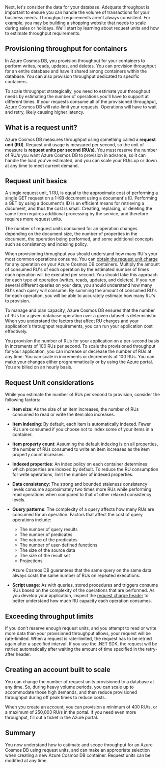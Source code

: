 Next, let's consider the data for your database. Adequate throughput is important to ensure you can handle the volume of transactions for your business needs. Throughput requirements aren't always consistent. For example, you may be building a shopping website that needs to scale during sales or holidays. We'll start by learning about request units and how to estimate throughput requirements.

## Provisioning throughput for containers

In Azure Cosmos DB, you provision throughput for your containers to perform writes, reads, updates, and deletes. You can provision throughput for an entire database and have it shared among containers within the database. You can also provision throughput dedicated to specific containers.

To scale throughput strategically, you need to estimate your throughput needs by estimating the number of operations you'll have to support at different times. If your requests consume all of the provisioned throughput, Azure Cosmos DB will rate-limit your requests. Operations will have to wait and retry, likely causing higher latency.



## What is a request unit?

Azure Cosmos DB measures throughput using something called a **request unit (RU)**. Request unit usage is measured per second, so the unit of measure is **request units per second (RU/s)**. You must reserve the number of RU/s you want Azure Cosmos DB to provision in advance, so it can handle the load you've estimated, and you can scale your RU/s up or down at any time to meet current demand.

## Request unit basics

A single request unit, 1 RU, is equal to the approximate cost of performing a single GET request on a 1-KB document using a document's ID. Performing a GET by using a document's ID is an efficient means for retrieving a document, and thus the cost is small. Creating, replacing, or deleting the same item requires additional processing by the service, and therefore requires more request units.

The number of request units consumed for an operation changes depending on the document size, the number of properties in the document, the operation being performed, and some additional concepts such as consistency and indexing policy.

When provisioning throughput you should understand how many RU's your most common operations consume. You can [obtain the request unit charge](/azure/cosmos-db/find-request-unit-charge) for any operation on your Azure Cosmos DB containers. Multiply the amount of consumed RU's of each operation by the estimated number of times each operation will be executed per second. You should take this approach for each type of operation (writes, reads, updates, and deletes). If you run several different queries on your data, you should understand how many RU's each query will consume. By summing the amount of consumed RU's for each operation, you will be able to accurately estimate how many RU's to provision.

To manage and plan capacity, Azure Cosmos DB ensures that the number of RUs for a given database operation over a given dataset is deterministic. When you understand the factors that affect RU charges and your application's throughput requirements, you can run your application cost effectively.

You provision the number of RUs for your application on a per-second basis in increments of 100 RUs per second. To scale the provisioned throughput for your application, you can increase or decrease the number of RUs at any time. You can scale in increments or decrements of 100 RUs. You can make your changes either programmatically or by using the Azure portal. You are billed on an hourly basis.

## Request Unit considerations

While you estimate the number of RUs per second to provision, consider the following factors:

* **Item size**: As the size of an item increases, the number of RUs consumed to read or write the item also increases.

* **Item indexing**: By default, each item is automatically indexed. Fewer RUs are consumed if you choose not to index some of your items in a container.

* **Item property count**: Assuming the default indexing is on all properties, the number of RUs consumed to write an item increases as the item property count increases.

* **Indexed properties**: An index policy on each container determines which properties are indexed by default. To reduce the RU consumption for write operations, limit the number of indexed properties.

* **Data consistency**: The strong and bounded staleness consistency levels consume approximately two times more RUs while performing read operations when compared to that of other relaxed consistency levels.

* **Query patterns**: The complexity of a query affects how many RUs are consumed for an operation. Factors that affect the cost of query operations include: 
    
    - The number of query results
    - The number of predicates
    - The nature of the predicates
    - The number of user-defined functions
    - The size of the source data
    - The size of the result set
    - Projections

  Azure Cosmos DB guarantees that the same query on the same data always costs the same number of RUs on repeated executions.

* **Script usage**: As with queries, stored procedures and triggers consume RUs based on the complexity of the operations that are performed. As you develop your application, inspect the [request charge header](/azure/cosmos-db/optimize-cost-queries#evaluate-request-unit-charge-for-a-query) to better understand how much RU capacity each operation consumes.

## Exceeding throughput limits

If you don’t reserve enough request units, and you attempt to read or write more data than your provisioned throughput allows, your request will be rate-limited. When a request is rate-limited, the request has to be retried again after a specified interval. If you use the .NET SDK, the request will be retried automatically after waiting the amount of time specified in the retry-after header.

## Creating an account built to scale

You can change the number of request units provisioned to a database at any time. So, during heavy volume periods, you can scale up to accommodate those high demands, and then reduce provisioned throughput during off peak times to reduce costs.

When you create an account, you can provision a minimum of 400 RU/s, or a maximum of 250,000 RU/s in the portal. If you need even more throughput, fill out a ticket in the Azure portal. 

## Summary

You now understand how to estimate and scope throughput for an Azure Cosmos DB using request units, and can make an appropriate selection when creating a new Azure Cosmos DB container. Request units can be modified at any time.
